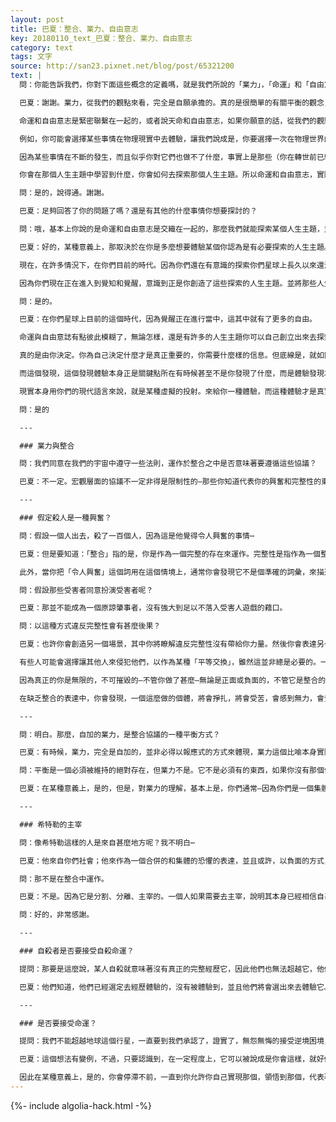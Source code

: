 ```yaml
---
layout: post
title: 巴夏：整合、業力、自由意志
key: 20180110_text_巴夏：整合、業力、自由意志
category: text
tags: 文字
source: http://san23.pixnet.net/blog/post/65321200
text: |
  問：你能告訴我們，你對下面這些概念的定義嗎，就是我們所說的「業力」，「命運」和「自由意志」？

  巴夏：謝謝。業力，從我們的觀點來看，完全是自願承擔的。真的是很簡單的有關平衡的觀念，認識到如果你做了某件事情，出於靈性的原因，這件事情就需要被平衡。那麼就一定要做其他的能代表平衡那個行為，平衡那個能量的事情，說的通嗎？並不是某種懲罰的問題，無論怎樣，那是一種平衡行為。

  命運和自由意志是緊密聯繫在一起的，或者說天命和自由意志，如果你願意的話，從我們的觀點來看都是綁在一起的。意識是有若干個層面的，從某些層面看待事情可能會不同於從意識的其他某些層面來看事情在某個更高的層面，你可能把它叫做更高的頻率層面-靈性層面。

  例如，你可能會選擇某些事情在物理現實中去體驗，讓我們說成是，你要選擇一次在物理世界的人生。你可能會選擇探索某些人生主題，那麼當你在那次轉世出生的時候，那些人生主題會不斷的突然發生，它的出現就是與命運或天命有關的事情。

  因為某些事情在不斷的發生，而且似乎你對它們也做不了什麼，事實上是那些（你在轉世前已經選擇的）人生主題總是不斷的突然發生。但是因為它們總是不斷的突然發生，那些情境就是給予你機會在物理現實中使用你的自由意志，來決定如何應對那些人生主題。

  你會在那個人生主題中學習到什麼，你會如何去探索那個人生主題。所以命運和自由意志，實際上手挽手的在一起共同為靈魂創造出了某種體驗。然後根據那個體驗，靈魂（精神）會去體驗，並且決定將那個體驗溶入到整個成長的冒險之旅或經歷當中。接下來它會決定以某種形式來增強或是平衡那個剛剛經歷過的體驗，那裡就是業力的來源。說得通嗎？

  問：是的，說得通。謝謝。

  巴夏：足夠回答了你的問題了嗎？還是有其他的什麼事情你想要探討的？

  問：哦，基本上你說的是命運和自由意志是交織在一起的，那麼我們就能探索某個人生主題，並且拓展它，然而我們怎麼樣才能夠改變我們的命運呢？

  巴夏：好的，某種意義上，那取決於在你是多麼想要體驗某個你認為是有必要探索的人生主題。

  現在，在許多情況下，在你們目前的時代。因為你們還在有意識的探索你們星球上長久以來還沒有結束的某些人生主題，然而也還是有可能改變你要探索的人生主題的。你可以選擇經歷某個體驗，你可以自己訂定目標，可以說是，建立一個最初的人生主題，但是可以發現最初的人生主題到底是什麼，並且改變它。

  因為你們現在正在進入到覺知和覺醒，意識到正是你創造了這些探索的人生主題。並將那些人生主題帶出一個邏輯性的結論，目的就是為了探索那個人生主題，並且覺悟到事實上你有能力選擇另外的人生主題，而且正是你要探索的第一個人生主題的關鍵點。說得通嗎？

  問：是的。

  巴夏：在你們星球上目前的這個時代，因為覺醒正在進行當中，這其中就有了更多的自由。

  命運與自由意誌有點彼此模糊了，無論怎樣，還是有許多的人生主題你可以自己創立出來去探索。那都沒有關係，因為很顯然從靈性和靈魂的層面來看，探索那些人生主題是很重要的，即使你找到了其他的什麼添加到其中作為第二人生主題，那也不意味著你不能把第一個人生主題一某種形式從你的餘生中推開，來增強第二個人生主題（PS：就是改變命運的意思）

  真的是由你決定。你為自己決定什麼才是真正重要的，你需要什麼樣的信息。但底線是，就如同在你們的語言中所有這些真正的意義是：你所經歷的這些體驗，你所做出的選擇，是否讓你更加的洞悉和覺知到，你真正想要成為什麼樣的人，你真正的自我在那種意義上，那個自我真正反映了無限的可能。那是那些人生主題唯一的原因所在，去以各種各樣的方式更多的發現，你到底是誰。

  而這個發現，這個發現體驗本身正是關鍵點所在有時候甚至不是你發現了什麼，而是體驗發現才是關鍵點。因為我們常聽到你們星球上的人們討論什麼是真的，什麼是真的，哦，這個是真的，這個不是真的。現實是真的嗎？我不知道你的物理世界裡唯一真正真實的就是對現實的體驗，而不是現實本身

  現實本身用你們的現代語言來說，就是某種虛擬的投射。來給你一種體驗，而這種體驗才是真實的。因為如果你將某個體驗加註了你的能量，你的頻率，去提升，去成長，去拓展，去學習，正是那個體驗做了那些事情。物理現實就如果一面鏡子，它只是反映給你需要看見的東西為了獲得那些你需要的體驗，而成為真正的你。說得通嗎？

  問：是的

  ---

  ### 業力與整合

  問：我們同意在我們的宇宙中遵守一些法則，運作於整合之中是否意味著要遵循這些協議？

  巴夏：不一定。宏觀層面的協議不一定非得是限制性的—那些你知道代表你的興奮和完整性的東西，可以在很多方面改變它們。如果它們—那些你稱之為「法則」的—可以改變，那麼其本身，可能就是一個標誌，標誌著你有能力表達你的完整性，能夠讓它們轉變成別的東西。因為當你完全整合為一個整體，那麼限制性的細則也就越來越少了。能明白吧？所以在某些情況下對所謂的法則的改變很可能實際上是你的完整性的一種表現。

  ---

  ### 假定殺人是一種興奮？

  問：假設一個人出去，殺了一百個人，因為這是他覺得令人興奮的事情⋯

  巴夏：但是要知道：「整合」指的是，你是作為一個完整的存在來運作。完整性是指作為一個整體運作，意味著你和你所殺害的人之間沒有分離。換句話說：認知到所有的謀殺都是自殺。如果你想真正擁有力量，那麼殺死那些人就像轟掉自己的胳膊和腿。而那並不是完整性或力量的表達。

  此外，當你把「令人興奮」這個詞用在這個情境上，通常你會發現它不是個準確的詞彙，來描述促使人朝那個方向行動的動機。它是造出興奮的相同能量的負極，但這負極通常的表達是焦慮，明白了嗎？

  問：假設那些受害者同意扮演受害者呢？

  巴夏：那並不能成為一個原諒肇事者，沒有強大到足以不落入受害人遊戲的藉口。

  問：以這種方式違反完整性會有甚麼後果？

  巴夏：也許你會創造另一個場景，其中你將瞭解違反完整性沒有帶給你力量。然後你會表達另一生或另一次體驗，在其中你將表達完整性。

  有些人可能會選擇讓其他人來侵犯他們，以作為某種「平等交換」，雖然這並非總是必要的。一個殺人者在另一世中不一定必得被殺，雖然很多人都以這種方式尋求平衡。也許，一個人可以說服某人放棄謀殺別人，而達到同樣的平衡。明白嗎？但總體的概念，當然，在一個非常根本的層面上，對於超靈來說，一切經驗都是學習經驗而已。

  因為真正的你是無限的，不可摧毀的—不管你做了甚麼—無論是正面或負面的，不管它是整合的表達還是缺乏整合的表達，你仍然會存在，你仍然會學習，你仍然會成長，你仍然會改變，你仍然會有新的經驗。所以，總體而言，你做了甚麼不是真正重要的，但這僅僅取決於你，來瞭解，你自己的人生，只表達整合的話，將會更加的喜悅，更多的連接，會輕鬆得多。你將能夠，不帶任何掙紮地，創造出你想要的一切。

  在缺乏整合的表達中，你會發現，一個這麼做的個體，將會掙扎，將會受苦，會感到無力，會覺得失去了控制，並且會在他們自己內創造出很多很多很多他們自己版本的負面性。令他們無法享受生命。你明白嗎？

  ---

  問：明白。那麼，自加的業力，是整合協議的一種平衡方式？

  巴夏：有時候，業力，完全是自加的，並非必得以報應式的方式來體現，業力這個比喻本身實際上是運作中的動能，以創造出一個平衡的經驗。同樣，如果你在一生中是是一個殺人者，你的自加的業力不會堅持你在來世被殺來贖罪。你可能能夠幫助某人，無論是他身邊的親人被殺害了，還是他想要去謀殺—你或許能夠勸解他將這個想法放棄，而這將是同樣的一個平衡的表達，被殺的失衡業力的消業表達。而且很多時候被殺並不一定是真正的平衡。

  問：平衡是一個必須被維持的絕對存在，但業力不是。它不是必須有的東西，如果你沒有那個信念系統的話，對嗎？

  巴夏：在某種意義上，是的，但是，對業力的理解，基本上是，你們通常—因為你們是一個集體事件—會在某個層面上，在你們的經驗裡實現某個理念的平衡。這就是業力的全部—對你之所是的所有極性，所有平衡的整體認知。

  ---

  ### 希特勒的主宰

  問：像希特勒這樣的人是來自甚麼地方呢？我不明白⋯

  巴夏：他來自你們社會；他來作為一個合併的和集體的恐懼的表達，並且或許，以負面的方式，達成某些自加業力的平衡，這些業力是你們社會置於自身之上的。它是一個沒能感覺到自己擁有力量的個體，因而，用你們的話來說，跌入了在社會中感知到的負面性中，並將其表達，作為一個反射鏡，反饋給社會—以顯示這個社會其恐懼和負面的態度合在一起能夠創造出甚麼樣的果相。

  問：那不是在整合中運作。

  巴夏：不是。因為它是分割、分離、主宰的。一個人如果需要去主宰，說明其本身已經相信自己沒能掌控了。

  問：好的，非常感謝。

  ---

  ### 自殺者是否要接受自殺命運？

  提問：那要是這麼說，某人自殺就意味著沒有真正的完整經歷它，因此他們也無法超越它，他們不得不回來？

  巴夏：他們知道，他們已經選定去經歷體驗的，沒有被體驗到，並且他們將會選出來去體驗它。所以，他們會再投胎，而且再投胎到一個和他們之前拒絕和逃避的情景非常非常接近的局面裡，為了能帶給他們自身一個有利的機會去認清那個方向他們能夠完整經歷它，並通過經歷它進入下一個級別層面的境界。

  ---

  ### 是否要接受命運？

  提問：我們不能超越地球這個行星，一直要到我們承認了，證實了，無怨無悔的接受逆境困境，並肯定了那概念—是我們在我們的生活中創造了這些事件，才可以，這是真的嗎？

  巴夏：這個想法有變例，不過，只要認識到，在一定程度上，它可以被說成是你會這樣，就好像拒斥和自殺的想法，拒絕，就好像「出去一下到別的地方有點事」，一直到你允許你自己去完成你早已選定的這個特定的現實。為了你自身的體驗。

  因此在某種意義上，是的，你會停滯不前，一直到你允許你自己實現那個，領悟到那個，代表著你有能力去繼續前進，去往新的某些事物。然而，這並沒有說，這個實現不能在某些時刻到來，而且在非物質的狀態不能做出一個選擇去具體化你內在的那個（還未）實現和領悟，不管怎樣，除了少數例外，最後一次物質生活都會實現。你跟上了？
---
```


{%- include algolia-hack.html -%}
